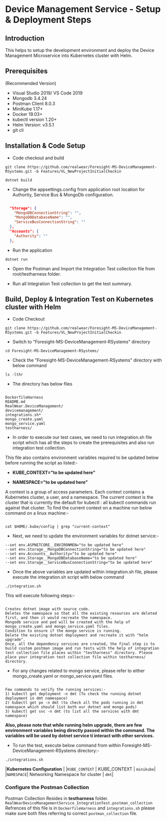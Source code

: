 # Device Management Service - Setup & Deployment Steps

## Introduction

This helps to setup the development environment and deploy the Device Management Microservice into Kubernetes cluster with Helm.

## Prerequisites
(Recommended Version)
- Visual Studio 2019/ VS Code 2019
- Mongodb 3.4.24
- Postman Client 8.0.3
- MiniKube 1.17+
- Docker 19.03+
- kubectl version 1.20+
- Helm Version: v3.5.1
- git cli


## Installation & Code Setup

- Code checkout and build 

```
git clone https://github.com/realwear/Foresight-MS-DeviceManagement-RSystems.git -b Features/VL_NewProjectInitialCheckin

dotnet build
```

- Change the appsettings.config from application root location for Authority, Service Bus & MongoDb configuration.

```json

  "Storage": {
    "MongoDBConnectionString": "",
    "MongoDBDatabaseName": "",
    "ServiceBusConnectionString": ""
  },
  "Accounts": {
    "Authority": ""
  },
```

- Run the application

```
dotnet run
```

- Open the Postman and Import the Integration Test collection file from root/testharness folder.

- Run all Integration Test collection to get the test summary.


## Build, Deploy & Integration Test on Kubernetes cluster with Helm


- Code Checkout

```
git clone https://github.com/realwear/Foresight-MS-DeviceManagement-RSystems.git -b Features/VL_NewProjectInitialCheckin
```

- Switch to "Foresight-MS-DeviceManagement-RSystems" directory

```
cd Foresight-MS-DeviceManagement-RSystems/
```

- Check the "Foresight-MS-DeviceManagement-RSystems" directory with below command

```
ls -lthr
```

- The directory has below files

```

DockerfileHarness
README.md
RealWear.DeviceManagement/
devicemanagement/
integrations.sh*
mongo_create.yaml
mongo_service.yaml
testharness/
```

- In order to execute our test cases, we need to run integration.sh file script which has all the steps to create the prerequisites and also run integration test collection. 

This file also contains environment variables required to be updated below before running the script as listed:-

- **KUBE_CONTEXT="to be updated here"**

- **NAMESPACE="to be updated here"**

A context is a group of access parameters. Each context contains a Kubernetes cluster, a user, and a namespace. The current context is the cluster that is currently the default for kubectl : all kubectl commands run against that cluster. To find the current context on a machine run below command on a linux machine:-

```

cat $HOME/.kube/config | grep "current-context"
```

- Next, we need to update the environment variables for dotnet service:-

```
--set env.ASPNETCORE__ENVIRONMEN="to be updated here"
--set env.Storage__MongoDBConnectionString="to be updated here"
--set env.Accounts__Authority="to be updated here"
--set env.Storage__MongoDBDatabaseName="to be updated here"
--set env.Storage__ServiceBusConnectionString="to be updated here"
```

- Once the above variables are updated within integration.sh file, please execute the integration.sh script with below command

```
./integration.sh
```

This will execute following steps:-

```

Creates dotnet image with source code.
Deletes the namespace so that all the existing resources are deleted first, and then it would recreate the namespace.
Mongodb service and pod will be created with the help of mongo_create.yaml and mongo_service.yaml files.
Condition to ensure if the mongo service is running.
Delete the existing dotnet deployment and recreate it with "helm upgrade".
Once, all the dependency services are created, the final step is to build custom postman image and run tests with the help of integration test collection file places within "testharness" directory. Please place your integration test collection file within testharness/ directory.
```


- For any changes related to mongo service, please refer to either mongo_create.yaml or mongo_service.yaml files.

```

Few commands to verify the running services:-
1) kubectl get deployment -n dmt (To check the running dotnet deployment in dmt namespace)
2) kubectl get po -n dmt (to check all the pods running in dmt namespace which should list both our dotnet and mongo pods)
3) kubectl get svc -n dmt (to list all the services with dmt namespace)
```

**Also, please note that while running helm upgrade, there are few environment variables being directly passed within the command. The variables will be used by dotnet service ti interact with other services.**

- To run the test, execute below command from within Foresight-MS-DeviceManagement-RSystems directory:-

```
./integrations.sh
```


|**Kubernetes Configuration**  |
|`KUBE_CONTEXT` | KUBE_CONTEXT | `minikube`|
|`NAMESPACE`| Networking Namespace for cluster | `dmt`|


### Configure the Postman Collection
Postman Collection Resides in **testharness** folder. `RealWearDeviceManagementService_IntegrationTest.postman_collection` 
Refrences of this file is in `DockerfileHarness` and `integrations.sh` please make sure both files referring to correct `postman_collection` file.

